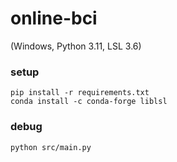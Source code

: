 # online-bci
(Windows, Python 3.11, LSL 3.6)


### setup
```
pip install -r requirements.txt
conda install -c conda-forge liblsl
```

### debug
```
python src/main.py
```